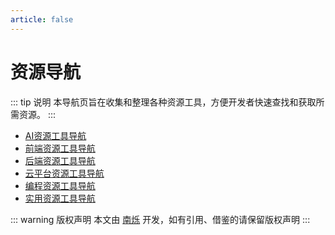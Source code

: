 ```yaml
---
article: false
---
```

# 资源导航

::: tip 说明
本导航页旨在收集和整理各种资源工具，方便开发者快速查找和获取所需资源。
:::

- [AI资源工具导航](ai/)
- [前端资源工具导航](frontend/)
- [后端资源工具导航](backend/)
- [云平台资源工具导航](cloud-platform/)
- [编程资源工具导航](programming/)
- [实用资源工具导航](practical-tools/)

::: warning 版权声明
本文由 [南烁](https://github.com/nanshuo0814) 开发，如有引用、借鉴的请保留版权声明
:::

